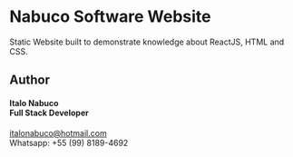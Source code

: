 # Nabuco Software Website

Static Website built to demonstrate knowledge about ReactJS, HTML and CSS.

## Author

#### Italo Nabuco<br>Full Stack Developer<br>
italonabuco@hotmail.com<br>
Whatsapp: +55 (99) 8189-4692<br>
